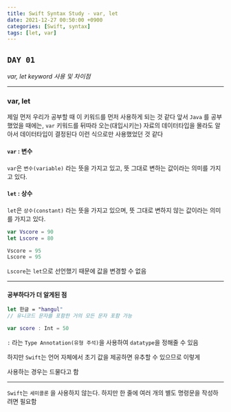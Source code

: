 ```yaml
---
title: Swift Syntax Study - var, let
date: 2021-12-27 00:50:00 +0900
categories: [Swift, syntax]
tags: [let, var]
---
```


## `DAY 01`

*var, let keyword 사용 및 차이점*

---

### var, let

제일 먼저 우리가 공부할 때 이 키워드를 먼저 사용하게 되는 것 같다 앞서 `Java` 를 공부했었을 때에는, `var` 키워드를 뒤따라 오는(대입시키는) 자료의 데이터타입을 몰라도 알아서 데이터타입이 결정된다 이런 식으로만 사용했었던 것 같다

#### `var` : 변수

`var`은 `변수(variable)` 라는 뜻을 가지고 있고, 뜻 그대로 변하는 값이라는 의미를 가지고 있다.

#### `let` : 상수

`let`은 `상수(constant)` 라는 뜻을 가지고 있으며, 뜻 그대로 변하지 않는 값이라는 의미를 가지고 있다.

```swift
var Vscore = 90
let Lscore = 80

Vscore = 95
Lscore = 95
```
`Lscore`는 `let`으로 선언했기 때문에 값을 변경할 수 없음

---

#### 공부하다가 더 알게된 점



```swift
let 한글 = "hangul"
// 유니코드 문자를 포함한 거의 모든 문자 포함 가능

var score : Int = 50
```
`:` 라는 `Type Annotation(유형 주석)`을 사용하여 `datatype`을 정해줄 수 있음

하지만 `Swift`는 언어 자체에서 초기 값을 제공하면 유추할 수 있으므로 이렇게

사용하는 경우는 드물다고 함

---

`Swift`는 `세미콜론` 을 사용하지 않는다. 하지만 한 줄에 여러 개의 별도 명령문을 작성하려면 필요함
